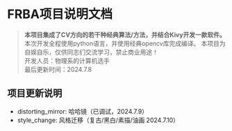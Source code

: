 # FRBA项目说明文档
> **本项目集成了CV方向的若干种经典算法/方法，并结合Kivy开发一款软件。**
> 本次开发全程使用python语言，并使用经典opencv库完成编译。 本项目为自娱自乐，仅供同志们交流学习，禁止商业用途！  
> 开发人员：物理系的计算机选手  
> 最后更新时间：2024.7.8

## 项目更新说明
+ distorting_mirror: 哈哈镜（已调试，2024.7.9）
+ style_change: 风格迁移（复古/黑白/素描/油画 2024.7.10）